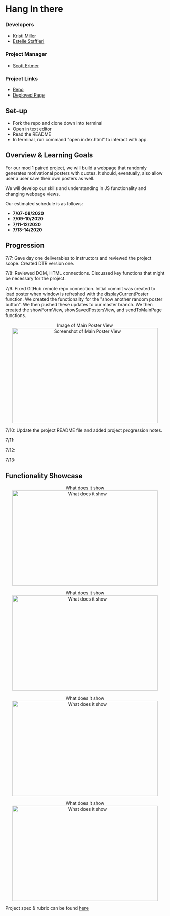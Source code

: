 # Hang In there

### Developers
- [Kristi Miller](https://github.com/Kristiannmiller)
- [Estelle Staffieri](https://github.com/Estaffieri)
### Project Manager
- [Scott Ertmer](https://github.com/sertmer)
### Project Links
- [Repo](https://github.com/Kristiannmiller/hang-in-there-boilerplate)
- [Deployed Page](https://kristiannmiller.github.io/hang-in-there-boilerplate/)

## Set-up
- Fork the repo and clone down into terminal
- Open in text editor
- Read the README
- In terminal, run command "open index.html" to interact with app.

## Overview & Learning Goals
For our mod 1 paired project, we will build a webpage that randomly generates motivational posters with quotes. It should, eventually, also allow user a user save their own posters as well.

We will develop our skills and understanding in JS functionality and changing webpage views.

Our estimated schedule is as follows:

- **7/07-08/2020**
- **7/09-10/2020**
- **7/11-12/2020**
- **7/13-14/2020**

## Progression

7/7: Gave day one deliverables to instructors and reviewed the project scope. Created DTR version one.

7/8: Reviewed DOM, HTML connections. Discussed key functions that might be necessary for the project.

7/9: Fixed GitHub remote repo connection. Initial commit was created to load poster when window is refreshed with the displayCurrentPoster function. We created the functionality for the "show another random poster button". We then pushed these updates to our master branch. We then created the showFormView, showSavedPostersView, and sendToMainPage functions.

<p align="center">Image of Main Poster View </br>
  <img width="460" height="300" src="" alt="Screenshot of Main Poster View ">
</p>


7/10: Update the project README file and added project progression notes.

7/11:

7/12:

7/13:

## Functionality Showcase

<p align="center">What does it show</br>
  <img width="460" height="300" src="" alt="What does it show">
</p>

<p align="center"> What does it show</br>
  <img width="460" height="300" src="" alt="What does it show">
</p>

<p align="center">What does it show </br>
  <img width="460" height="300" src="" alt="What does it show">
</p>

<p align="center">What does it show</br>
  <img width="460" height="300" src="" alt="What does it show">
</p>

Project spec & rubric can be found [here](https://frontend.turing.io/projects/module-1/hang-in-there.html)
